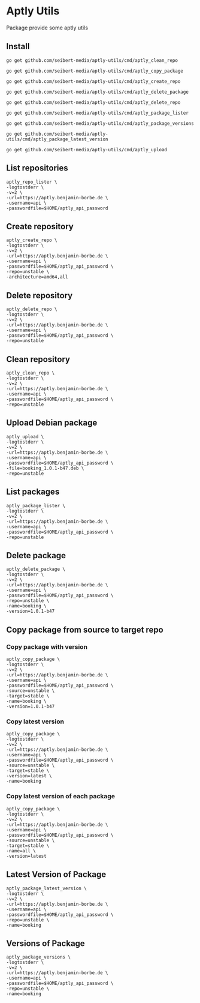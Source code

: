 # Aptly Utils

Package provide some aptly utils

## Install

`go get github.com/seibert-media/aptly-utils/cmd/aptly_clean_repo`

`go get github.com/seibert-media/aptly-utils/cmd/aptly_copy_package`

`go get github.com/seibert-media/aptly-utils/cmd/aptly_create_repo`

`go get github.com/seibert-media/aptly-utils/cmd/aptly_delete_package`

`go get github.com/seibert-media/aptly-utils/cmd/aptly_delete_repo`

`go get github.com/seibert-media/aptly-utils/cmd/aptly_package_lister`

`go get github.com/seibert-media/aptly-utils/cmd/aptly_package_versions`

`go get github.com/seibert-media/aptly-utils/cmd/aptly_package_latest_version`

`go get github.com/seibert-media/aptly-utils/cmd/aptly_upload`

## List repositories

```
aptly_repo_lister \
-logtostderr \
-v=2 \
-url=https://aptly.benjamin-borbe.de \
-username=api \
-passwordfile=$HOME/aptly_api_password
```

## Create repository

```
aptly_create_repo \
-logtostderr \
-v=2 \
-url=https://aptly.benjamin-borbe.de \
-username=api \
-passwordfile=$HOME/aptly_api_password \
-repo=unstable \
-architecture=amd64,all
```

## Delete repository

```
aptly_delete_repo \
-logtostderr \
-v=2 \
-url=https://aptly.benjamin-borbe.de \
-username=api \
-passwordfile=$HOME/aptly_api_password \
-repo=unstable
```

## Clean repository

```
aptly_clean_repo \
-logtostderr \
-v=2 \
-url=https://aptly.benjamin-borbe.de \
-username=api \
-passwordfile=$HOME/aptly_api_password \
-repo=unstable
```

## Upload Debian package

```
aptly_upload \
-logtostderr \
-v=2 \
-url=https://aptly.benjamin-borbe.de \
-username=api \
-passwordfile=$HOME/aptly_api_password \
-file=booking_1.0.1-b47.deb \
-repo=unstable
```

## List packages

```
aptly_package_lister \
-logtostderr \
-v=2 \
-url=https://aptly.benjamin-borbe.de \
-username=api \
-passwordfile=$HOME/aptly_api_password \
-repo=unstable
```

## Delete package

```
aptly_delete_package \
-logtostderr \
-v=2 \
-url=https://aptly.benjamin-borbe.de \
-username=api \
-passwordfile=$HOME/aptly_api_password \
-repo=unstable \
-name=booking \
-version=1.0.1-b47
```

## Copy package from source to target repo

### Copy package with version

```
aptly_copy_package \
-logtostderr \
-v=2 \
-url=https://aptly.benjamin-borbe.de \
-username=api \
-passwordfile=$HOME/aptly_api_password \
-source=unstable \
-target=stable \
-name=booking \
-version=1.0.1-b47
```

### Copy latest version

```
aptly_copy_package \
-logtostderr \
-v=2 \
-url=https://aptly.benjamin-borbe.de \
-username=api \
-passwordfile=$HOME/aptly_api_password \
-source=unstable \
-target=stable \
-version=latest \
-name=booking 
```

### Copy latest version of each package

```
aptly_copy_package \
-logtostderr \
-v=2 \
-url=https://aptly.benjamin-borbe.de \
-username=api \
-passwordfile=$HOME/aptly_api_password \
-source=unstable \
-target=stable \
-name=all \
-version=latest
```

## Latest Version of Package

```
aptly_package_latest_version \
-logtostderr \
-v=2 \
-url=https://aptly.benjamin-borbe.de \
-username=api \
-passwordfile=$HOME/aptly_api_password \
-repo=unstable \
-name=booking
```

## Versions of Package

```
aptly_package_versions \
-logtostderr \
-v=2 \
-url=https://aptly.benjamin-borbe.de \
-username=api \
-passwordfile=$HOME/aptly_api_password \
-repo=unstable \
-name=booking
```

